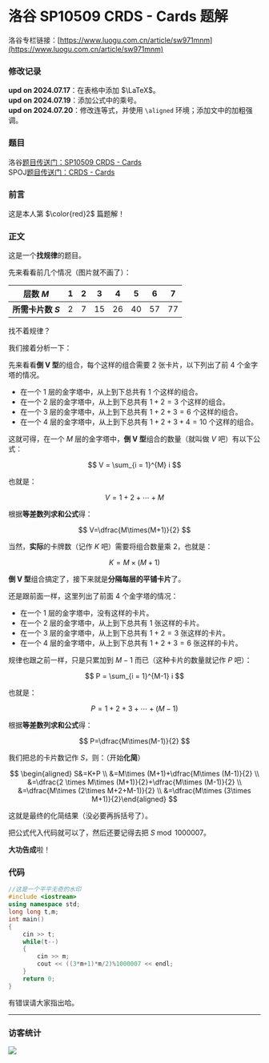 # 洛谷 SP10509 CRDS - Cards 题解
洛谷专栏链接：[https://www.luogu.com.cn/article/sw971mnm](https://www.luogu.com.cn/article/sw971mnm)
### 修改记录
**upd on 2024.07.17**：在表格中添加 $\LaTeX$。  
**upd on 2024.07.19**：添加公式中的乘号。  
**upd on 2024.07.20**：修改连等式，并使用 `\aligned` 环境；添加文中的加粗强调。
### 题目
洛谷[题目传送门：SP10509 CRDS - Cards](https://www.luogu.com.cn/problem/SP10509)  
SPOJ[题目传送门：CRDS - Cards](https://www.spoj.com/problems/CRDS/en/)
### 前言
这是本人第 $\color{red}2$ 篇题解！
### 正文
这是一个**找规律**的题目。

先来看看前几个情况（图片就不画了）：

|层数 $M$|$1$|$2$|$3$|$4$|$5$|$6$|$7$|
| :----------: | :----------: | :----------: | :----------: | :----------: | :----------: | :----------: | :----------: |
|**所需卡片数 $S$**|$2$|$7$|$15$|$26$|$40$|$57$|$77$|

找不着规律？

我们接着分析一下：

先来看看**倒 V 型**的组合，每个这样的组合需要 $2$ 张卡片，以下列出了前 $4$ 个金字塔的情况。

- 在一个 $1$ 层的金字塔中，从上到下总共有 $1$ 个这样的组合。
- 在一个 $2$ 层的金字塔中，从上到下总共有 $1+2=3$ 个这样的组合。
- 在一个 $3$ 层的金字塔中，从上到下总共有 $1+2+3=6$ 个这样的组合。
- 在一个 $4$ 层的金字塔中，从上到下总共有 $1+2+3+4=10$ 个这样的组合。

这就可得，在一个 $M$ 层的金字塔中，**倒 V 型**组合的数量（就叫做 $V$ 吧）有以下公式：

$$
V = \sum_{i = 1}^{M} i
$$

也就是：

$$
V=1+2+\cdots+M
$$

根据**等差数列求和公式**得：

$$
V=\dfrac{M\times(M+1)}{2}
$$

当然，**实际**的卡牌数（记作 $K$ 吧）需要将组合数量乘 $2$，也就是：

$$
K=M\times(M+1)
$$

**倒 V 型**组合搞定了，接下来就是**分隔每层的平铺卡片**了。

还是跟前面一样，这里列出了前面 $4$ 个金字塔的情况：
- 在一个 $1$ 层的金字塔中，没有这样的卡片。
- 在一个 $2$ 层的金字塔中，从上到下总共有 $1$ 张这样的卡片。
- 在一个 $3$ 层的金字塔中，从上到下总共有 $1+2=3$ 张这样的卡片。
- 在一个 $4$ 层的金字塔中，从上到下总共有 $1+2+3=6$ 张这样的卡片。

规律也跟之前一样，只是只累加到 $M-1$ 而已（这种卡片的数量就记作 $P$ 吧）：

$$
P = \sum_{i = 1}^{M-1} i
$$

也就是：

$$
P = 1+2+3+\cdots+(M-1)
$$

根据**等差数列求和公式**得：

$$
P=\dfrac{M\times(M-1)}{2}
$$

我们把总的卡片数记作 $S$，则：（开始**化简**）

$$
\begin{aligned} S&=K+P \\ &=M\times (M+1)+\dfrac{M\times (M-1)}{2} \\ &=\dfrac{2 \times M\times (M+1)}{2}+\dfrac{M\times (M-1)}{2} \\ &=\dfrac{M\times (2\times M+2+M-1)}{2} \\ &=\dfrac{M\times (3\times M+1)}{2}\end{aligned}
$$

这就是最终的化简结果（没必要再拆括号了）。

把公式代入代码就可以了，然后还要记得去把 $S\bmod 1000007$。

**大功告成**啦！
### 代码
```cpp
//这是一个平平无奇的水印
#include <iostream>
using namespace std;
long long t,m;
int main()
{
	cin >> t;
	while(t--)
	{
		cin >> m;
		cout << ((3*m+1)*m/2)%1000007 << endl;
	}
	return 0;
}
```
有错误请大家指出哈。

---
### 访客统计
![](https://flagcounter.me/e7K)
